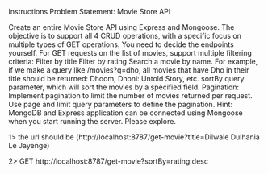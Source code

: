 Instructions
Problem Statement: Movie Store API

Create an entire Movie Store API using Express and Mongoose.
The objective is to support all 4 CRUD operations, with a specific focus on multiple types of GET operations.
You need to decide the endpoints yourself.
For GET requests on the list of movies, support multiple filtering criteria:
Filter by title
Filter by rating
Search a movie by name. For example, if we make a query like /movies?q=dho, all movies that have Dho in their title should be returned: Dhoom, Dhoni: Untold Story, etc.
sortBy query parameter, which will sort the movies by a specified field.
Pagination: Implement pagination to limit the number of movies returned per request. Use page and limit query parameters to define the pagination.
Hint: MongoDB and Express application can be connected using Mongoose when you start running the server. Please explore.





<!-- for filter by title  -->
1> the url should be (http://localhost:8787/get-movie?title=Dilwale Dulhania Le Jayenge)

  <!-- const { title, rating, search } = req.query;
        const filterQuery = {};

        if (search) {
            // Case-insensitive search
            filterQuery.name = new RegExp(search, 'i');
        } else if (title) {
            // Exact match search
            filterQuery.name = title;
        } -->


2> GET http://localhost:8787/get-movie?sortBy=rating:desc <!-- for sorting --> 

        